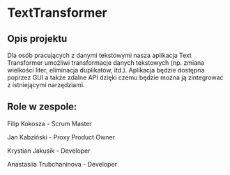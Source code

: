 # TextTransformer

## Opis projektu
Dla osób pracujących z danymi tekstowymi nasza aplikacja Text Transformer umożliwi transformacje danych tekstowych (np. zmiana wielkości liter, eliminacja duplikatów, itd.). Aplikacja będzie dostępna poprzez GUI a także zdalne API dzięki czemu będzie można ją zintegrować z istniejącymi narzędziami.

## Role w zespole:
Filip Kokosza - Scrum Master

Jan Kabziński - Proxy Product Owner

Krystian Jakusik - Developer

Anastasiia Trubchaninova - Developer
